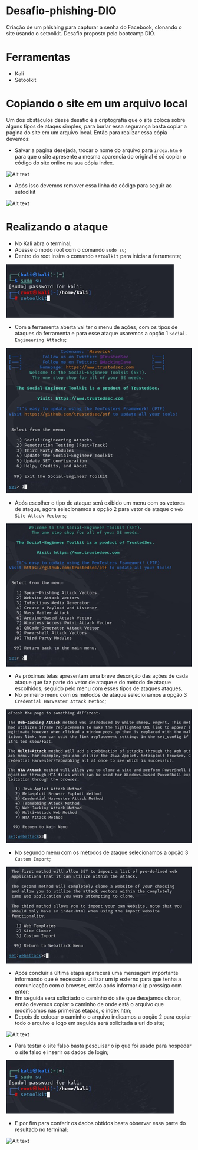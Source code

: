 # Desafio-phishing-DIO
Criação de um phishing para capturar a senha do Facebook, clonando o site usando o setoolkit. Desafio proposto pelo bootcamp DIO.

# Ferramentas
- Kali
- Setoolkit

# Copiando o site em um arquivo local
Um dos obstáculos desse desafio é a criptografia que o site coloca sobre alguns tipos de ataqes simples, para burlar essa segurança basta copiar a pagina do site em um arquivo local. Então para realizar essa cópia devemos:

- Salvar a pagina desejada, trocar o nome do arquivo para ```index.htm``` e para que o site apresente a mesma aparencia do original é só copiar o código do site online na sua cópia index.

![Alt text](./1.jpg "Optional title")

- Após isso devemos remover essa linha do código para seguir ao setoolkit

![Alt text](./2.jpg "Optional title")

# Realizando o  ataque
- No Kali abra o terminal;
- Acesse o modo root com o comando ``` sudo su ```;
- Dentro do root insira o comando ``` setoolkit ``` para iniciar a ferramenta;

![Alt text](./passo1.jpg "Optional title")

- Com a ferramenta aberta vai  ter o menu de ações, com os tipos de ataques da ferramenta e para esse ataque usaremos a opção 1 ``` Social-Engineering Attacks ```;

![Alt text](./passo2.jpg "Optional title")

- Após escolher o tipo de ataque será exibido um menu com os vetores de ataque, agora selecionamos a opção 2 para vetor de ataque o ``` Web Site Attack Vectors ```;

![Alt text](./passo3.jpg "Optional title")

- As próximas telas apresentam uma breve descrição das ações de cada ataque que faz parte do vetor de ataque e do método de ataque escolhidos, seguido pelo menu com esses tipos de ataques ataques.
- No primeiro menu com os métodos de ataque selecionamos a opção 3 ``` Credential Harvester Attack Method ```;

![Alt text](./passo4.jpg "Optional title")

- No segundo menu com os métodos de ataque selecionamos a opção 3 ``` Custom Import ```;

![Alt text](./passo5.jpg "Optional title")

- Após concluir a última etapa aparecerá uma mensagem importante informando que é necessário utilizar um ip externo para que tenha a comunicação com o browser, então após informar o ip prossiga com enter;
- Em seguida será solicitado o caminho do site que desejamos clonar, então devemos copiar o caminho de onde está o arquivo que modificamos nas primeiras etapas, o  index.htm;
- Depois de colocar o caminho o arquivo  indicamos a opção 2 para copiar todo o arquivo  e logo em seguida será solicitada a url do site;

![Alt text](./3.jpg "Optional title")

- Para testar o site falso basta pesquisar o ip que foi usado para hospedar o site falso e inserir os dados de login;

![Alt text](./passo1.jpg "Optional title")

- E por fim para conferir os dados obtidos basta observar essa parte do resultado no terminal;

![Alt text](./4.jpg "Optional title")
